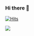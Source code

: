 ### Hi there 👋

[![Hits](https://hits.seeyoufarm.com/api/count/incr/badge.svg?url=https%3A%2F%2Fgithub.com%2FGHkar%2F&count_bg=%23DDDDDD&title_bg=%23DCD6F5&icon=&icon_color=%23E7E7E7&title=hits&edge_flat=false)](https://hits.seeyoufarm.com)

<a href="https://sites.google.com/site/computernetworklab/?pli=1" target="_blank"><img src="https://img.shields.io/badge/COMNET-computer%20network%20lab-blue?style=flat-square&?logo=Blockchain.com&logoColor=white"/></a>


<!--
**GHkar/GHkar** is a ✨ _special_ ✨ repository because its `README.md` (this file) appears on your GitHub profile.
[![Facebook Badge](https://img.shields.io/badge/-Facebook-1877f2?logo=facebook&logoColor=white&link={페이스북 주소(url)})]({페이스북 주소(url)})


Here are some ideas to get you started:

- 🔭 I’m currently working on ...
- 🌱 I’m currently learning ...
- 👯 I’m looking to collaborate on ...
- 🤔 I’m looking for help with ...
- 💬 Ask me about ...
- 📫 How to reach me: ...
- 😄 Pronouns: ...
- ⚡ Fun fact: ...
-->
